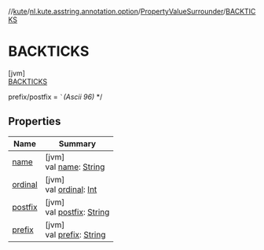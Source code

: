 //[kute](../../../../index.md)/[nl.kute.asstring.annotation.option](../../index.md)/[PropertyValueSurrounder](../index.md)/[BACKTICKS](index.md)

# BACKTICKS

[jvm]\
[BACKTICKS](index.md)

prefix/postfix = ``` ` ```*(Ascii 96)* */

## Properties

| Name | Summary |
|---|---|
| [name](../../../nl.kute.hashing/-digest-method/-m-d5/index.md#-372974862%2FProperties%2F-1216412040) | [jvm]<br>val [name](../../../nl.kute.hashing/-digest-method/-m-d5/index.md#-372974862%2FProperties%2F-1216412040): [String](https://kotlinlang.org/api/latest/jvm/stdlib/kotlin/-string/index.html) |
| [ordinal](../../../nl.kute.hashing/-digest-method/-m-d5/index.md#-739389684%2FProperties%2F-1216412040) | [jvm]<br>val [ordinal](../../../nl.kute.hashing/-digest-method/-m-d5/index.md#-739389684%2FProperties%2F-1216412040): [Int](https://kotlinlang.org/api/latest/jvm/stdlib/kotlin/-int/index.html) |
| [postfix](../postfix.md) | [jvm]<br>val [postfix](../postfix.md): [String](https://kotlinlang.org/api/latest/jvm/stdlib/kotlin/-string/index.html) |
| [prefix](../prefix.md) | [jvm]<br>val [prefix](../prefix.md): [String](https://kotlinlang.org/api/latest/jvm/stdlib/kotlin/-string/index.html) |
